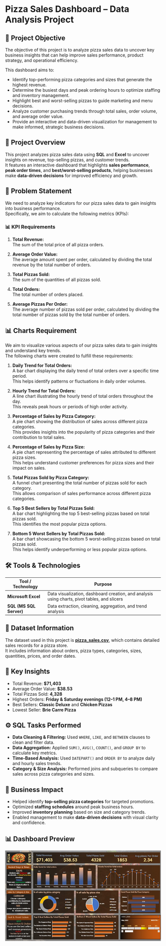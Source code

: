 #  Pizza Sales Dashboard – Data Analysis Project  

## 🎯 Project Objective  
The objective of this project is to analyze pizza sales data to uncover key business insights that can help improve sales performance, product strategy, and operational efficiency.  

This dashboard aims to:  
-  Identify top-performing pizza categories and sizes that generate the highest revenue.  
-  Determine the busiest days and peak ordering hours to optimize staffing and inventory management.  
-  Highlight best and worst-selling pizzas to guide marketing and menu decisions.  
-  Analyze customer purchasing trends through total sales, order volume, and average order value.  
-  Provide an interactive and data-driven visualization for management to make informed, strategic business decisions.


## 📘 Project Overview  

This project analyzes pizza sales data using **SQL** and **Excel** to uncover insights on revenue, top-selling pizzas, and customer trends.  
It features an interactive dashboard that highlights **sales performance**, **peak order times**, and **best/worst-selling products**, helping businesses make **data-driven decisions** for improved efficiency and growth.  

## 🧩 Problem Statement  

We need to analyze key indicators for our pizza sales data to gain insights into business performance.  
Specifically, we aim to calculate the following metrics (KPIs):  

### 📊 KPI Requirements  

1. **Total Revenue:**  
   The sum of the total price of all pizza orders.  

2. **Average Order Value:**  
   The average amount spent per order, calculated by dividing the total revenue by the total number of orders.  

3. **Total Pizzas Sold:**  
   The sum of the quantities of all pizzas sold.  

4. **Total Orders:**  
   The total number of orders placed.  

5. **Average Pizzas Per Order:**  
   The average number of pizzas sold per order, calculated by dividing the total number of pizzas sold by the total number of orders.  

## 📊 Charts Requirement  

We aim to visualize various aspects of our pizza sales data to gain insights and understand key trends.  
The following charts were created to fulfill these requirements:  

1. **Daily Trend for Total Orders:**  
   A bar chart displaying the daily trend of total orders over a specific time period.  
   This helps identify patterns or fluctuations in daily order volumes.  

2. **Hourly Trend for Total Orders:**  
   A line chart illustrating the hourly trend of total orders throughout the day.  
   This reveals peak hours or periods of high order activity.  

3. **Percentage of Sales by Pizza Category:**  
   A pie chart showing the distribution of sales across different pizza categories.  
   This provides insights into the popularity of pizza categories and their contribution to total sales.  

4. **Percentage of Sales by Pizza Size:**  
   A pie chart representing the percentage of sales attributed to different pizza sizes.  
   This helps understand customer preferences for pizza sizes and their impact on sales.  

5. **Total Pizzas Sold by Pizza Category:**  
   A funnel chart presenting the total number of pizzas sold for each category.  
   This allows comparison of sales performance across different pizza categories.  

6. **Top 5 Best Sellers by Total Pizzas Sold:**  
   A bar chart highlighting the top 5 best-selling pizzas based on total pizzas sold.  
   This identifies the most popular pizza options.  

7. **Bottom 5 Worst Sellers by Total Pizzas Sold:**  
   A bar chart showcasing the bottom 5 worst-selling pizzas based on total pizzas sold.  
   This helps identify underperforming or less popular pizza options.  


## 🛠️ Tools & Technologies  

| Tool / Technology | Purpose |
|--------------------|----------|
|  **Microsoft Excel** | Data visualization, dashboard creation, and analysis using charts, pivot tables, and slicers |
|  **SQL (MS SQL Server)** | Data extraction, cleaning, aggregation, and trend analysis |

## 📂 Dataset Information  

The dataset used in this project is [**pizza_sales.csv**](./pizza_sales.csv), which contains detailed sales records for a pizza store.  
It includes information about orders, pizza types, categories, sizes, quantities, prices, and order dates. 

## 🔎 Key Insights  
- Total Revenue: **$71,403**  
- Average Order Value: **$38.53**  
- Total Pizzas Sold: **4,328**  
- Highest Orders: **Friday & Saturday evenings (12–1 PM, 4–8 PM)**  
- Best Sellers: **Classic Deluxe** and **Chicken Pizzas**  
- Lowest Seller: **Brie Carre Pizza**

## ⚙️ SQL Tasks Performed  

-  **Data Cleaning & Filtering:** Used `WHERE`, `LIKE`, and `BETWEEN` clauses to clean and filter data.  
-  **Data Aggregation:** Applied `SUM()`, `AVG()`, `COUNT()`, and `GROUP BY` to calculate key metrics.  
-  **Time-Based Analysis:** Used `DATEPART()` and `ORDER BY` to analyze daily and hourly sales trends.  
-  **Category & Size Analysis:** Performed joins and subqueries to compare sales across pizza categories and sizes.  

## 🚀 Business Impact  

-  Helped identify **top-selling pizza categories** for targeted promotions.  
-  Optimized **staffing schedules** around peak business hours.  
-  Improved **inventory planning** based on size and category trends.  
-  Enabled management to make **data-driven decisions** with visual clarity and confidence.  

## 📊 Dashboard Preview  

![Pizza Sales Dashboard](Pizza_sales_Dashboard.jpg)
